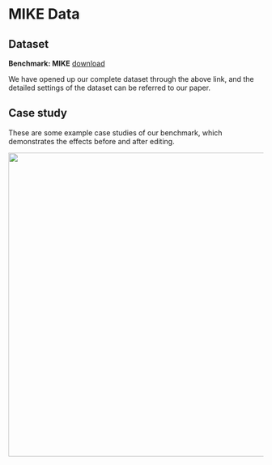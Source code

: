 #  MIKE Data

## **Dataset**
**Benchmark: MIKE** [download](https://www.dropbox.com/scl/fi/uq2adgnsjz91zo97ylmc7/MIKE_data.rar?rlkey=gmnfstds44w5iburkpp1l64ar&dl=0)

We have opened up our complete dataset through the above link, and the detailed settings of the dataset can be referred to our paper.

## Case study
These are some example case studies of our benchmark, which demonstrates the effects before and after editing.
<p align="center">
  <img src="images/case_study.jpg" alt="case study" width="9000" height="600">
</p>

